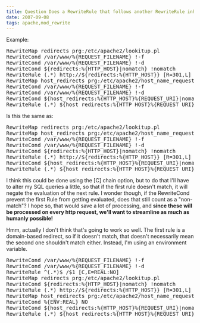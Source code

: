 ```yaml
---
title: Question Does a RewriteRule that follows another RewriteRule inherit its conditions 
date: 2007-09-08
tags: apache,mod_rewrite
---
```

Example:

<pre class="terminal">
RewriteMap redirects prg:/etc/apache2/lookitup.pl
RewriteCond /var/www/%{REQUEST_FILENAME} !-f
RewriteCond /var/www/%{REQUEST_FILENAME} !-d
RewriteCond ${redirects:%{HTTP_HOST}|nomatch} !nomatch
RewriteRule (.*) http://${redirects:%{HTTP_HOST}} [R=301,L]
RewriteMap host_redirects prg:/etc/apache2/host_name_request_uri.pl
RewriteCond /var/www/%{REQUEST_FILENAME} !-f
RewriteCond /var/www/%{REQUEST_FILENAME} !-d
RewriteCond ${host_redirects:%{HTTP_HOST}%{REQUEST_URI}|nomatch} !nomatch
RewriteRule (.*) ${host_redirects:%{HTTP_HOST}%{REQUEST_URI}}/%{REQUEST_FILENAME} [R=301,L]
</pre>

Is this the same as:

<pre class="terminal">
RewriteMap redirects prg:/etc/apache2/lookitup.pl
RewriteMap host_redirects prg:/etc/apache2/host_name_request_uri.pl
RewriteCond /var/www/%{REQUEST_FILENAME} !-f
RewriteCond /var/www/%{REQUEST_FILENAME} !-d
RewriteCond ${redirects:%{HTTP_HOST}|nomatch} !nomatch
RewriteRule (.*) http://${redirects:%{HTTP_HOST}} [R=301,L]
RewriteCond ${host_redirects:%{HTTP_HOST}%{REQUEST_URI}|nomatch} !nomatch
RewriteRule (.*) ${host_redirects:%{HTTP_HOST}%{REQUEST_URI}}/%{REQUEST_FILENAME} [R=301,L]
</pre>

I think this could be done using the [C] chain option, but to do that I'll have to alter my SQL queries a little, so that if the first rule doesn't match, it will negate the evaluation of the next rule. I wonder though, if the RewriteCond prevent the first Rule from getting evaluated, does that still count as a "non-match"? I hope so, that would save a lot of processing, and <strong>since these will be processed on every http request, we'll want to streamline as much as humanly possible!</strong>

Hmm, actually I don't think that's going to work so well. The first rule is a domain-based redirect, so if it doesn't match, that doesn't necessarily mean the second one shouldn't match either. Instead, I'm using an environment variable.

<pre class="terminal">
RewriteCond /var/www/%{REQUEST_FILENAME} !-f
RewriteCond /var/www/%{REQUEST_FILENAME} !-d
RewriteRule ^(.*)$ /$1 [C,E=REAL:NO]
RewriteMap redirects prg:/etc/apache2/lookitup.pl
RewriteCond ${redirects:%{HTTP_HOST}|nomatch} !nomatch
RewriteRule (.*) http://${redirects:%{HTTP_HOST}} [R=301,L]
RewriteMap host_redirects prg:/etc/apache2/host_name_request_uri.pl
RewriteCond %{ENV:REAL} NO
RewriteCond ${host_redirects:%{HTTP_HOST}%{REQUEST_URI}|nomatch} !nomatch
RewriteRule (.*) ${host_redirects:%{HTTP_HOST}%{REQUEST_URI}} [R=301,L]
</pre>

